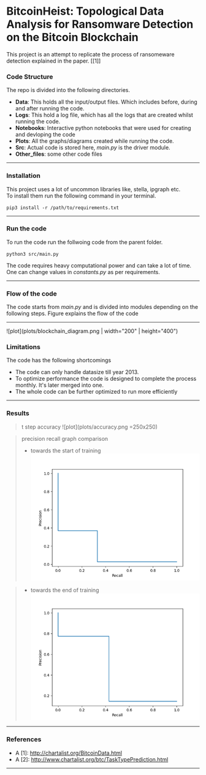 # BitcoinHeist: Topological Data Analysis for Ransomware Detection on the Bitcoin Blockchain
[//]: # "Description"
This project is an attempt to replicate the process of ransomeware detection explained in the paper. [[1]]

[//]: # "Code Structure"
### Code Structure
The repo is divided into the following directories.
- **Data**: This holds all the input/output files. Which includes before, during and after running the code.
- **Logs**: This hold a log file, which has all the logs that are created whilst running the code. 
- **Notebooks**: Interactive python notebooks that were used for creating and devloping the code
- **Plots**: All the graphs/diagrams created while running the code.
- **Src**: Actual code is stored here, _main.py_ is the driver module.
- **Other_files**: some other code files
****

[//]: # "Instalation"

### Installation
This project uses a lot of uncommon libraries like, stella, ipgraph etc. <br /> To install them run the following command in your terminal.<br /> 
```{.python}
pip3 install -r /path/to/requirements.txt
```
****
[//]: # "Run the code"
### Run the code
To run the code run the follwoing code from the parent folder. <br /> 
```{.python}
python3 src/main.py 
```
The code requires heavy computational power and can take a lot of time. <br /> 
One can change values in _constants.py_ as per requirements. 
****
[//]: # "Flow of the code"
### Flow of the code
The code starts from _main.py_ and is divided into modules depending on the following steps. Figure explains the flow of the code
****
![plot](plots/blockchain_diagram.png | width="200" | height="400")

[//]: # "Limitations"
### Limitations
The code has the following shortcomings
- The code can only handle datasize till year 2013.
- To optimize performance the code is designed to complete the process monthly. It's later merged into one.
- The whole code can be further optimized to run more efficiently
****
[//]: # "Results"
### Results
> t step accuracy 
![plot](plots/accuracy.png =250x250)

> precision recall graph comparison 
> - towards the start of training
![plot](plots/pr1.png)

> - towards the end of training
![plot](plots/pr.png)

****
[//]: # "References"

### References
- A [1]: http://chartalist.org/BitcoinData.html
- A [2]: http://www.chartalist.org/btc/TaskTypePrediction.html
****
